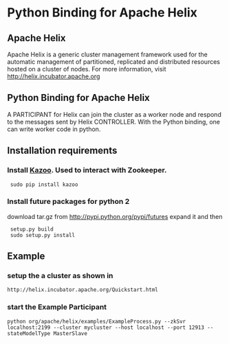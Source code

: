 # Python Binding for Apache Helix

## Apache Helix

Apache Helix is a generic cluster management framework used for the automatic management of partitioned, replicated and distributed resources hosted on a cluster of nodes.
For more information, visit http://helix.incubator.apache.org

## Python Binding for Apache Helix

A PARTICIPANT for Helix can join the cluster as a worker node and respond to the messages sent by Helix CONTROLLER. With the Python binding, one can write worker code in python.

## Installation requirements

### Install [Kazoo](https://github.com/python-zk/kazoo). Used to interact with Zookeeper. 

  ```
   sudo pip install kazoo
  ```
   
### Install future packages for python 2

  download tar.gz from http://pypi.python.org/pypi/futures
  expand it and then
  ```
   setup.py build
   sudo setup.py install
  ```

## Example 

### setup the a cluster as shown in 

    http://helix.incubator.apache.org/Quickstart.html

### start the Example Participant 

    python org/apache/helix/examples/ExampleProcess.py --zkSvr localhost:2199 --cluster mycluster --host localhost --port 12913 --stateModelType MasterSlave

